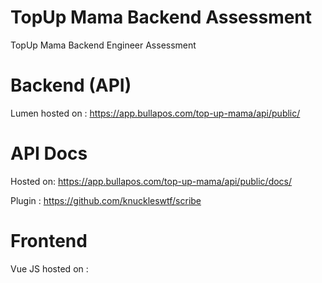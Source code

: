 # TopUp Mama Backend Assessment

TopUp Mama Backend Engineer Assessment

# Backend (API)

Lumen hosted on : https://app.bullapos.com/top-up-mama/api/public/

# API Docs

Hosted on: https://app.bullapos.com/top-up-mama/api/public/docs/

Plugin : https://github.com/knuckleswtf/scribe

# Frontend

Vue JS hosted on :
